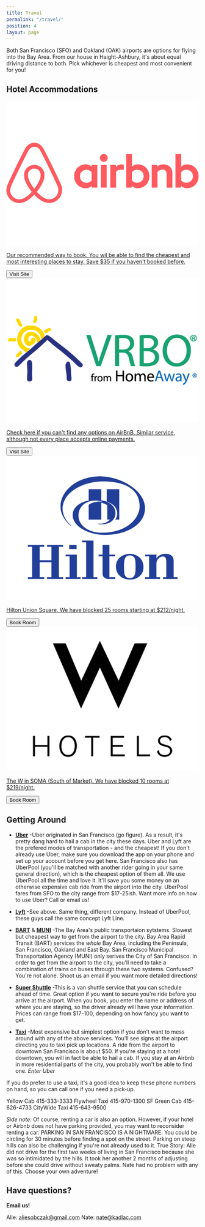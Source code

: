 ```yaml
---
title: Travel
permalink: "/travel/"
position: 4
layout: page
---
```


Both San Francisco (SFO) and Oakland (OAK) airports are options for flying into the Bay Area. From our house in Haight-Ashbury, it's about equal driving distance to both. Pick whichever is cheapest and most convenient for you!


## Hotel Accommodations

<div class="accomodations">

  <div class="col airbnb">
    <a href="http://www.airbnb.com/c/nkadlac">
      <div class="logo"><img src="/assets/images/airbnb.png" /></div>
      <p>Our recommended way to book. You wil be able to find the cheapest and most interesting places to stay. Save $35 if you haven't booked before.</p>
      <button class="book">Visit Site</button>
    </a>
  </div>

  <div class="col vrbo">
    <a href="http://vrbo.com">
      <div class="logo"><img src="/assets/images/vrbo.png" /></div>
      <p>Check here if you can't find any options on AirBnB. Similar service, although not every place accepts online payments.</p>
      <button class="book">Visit Site</button>
    </a>
  </div>

  <div class="col hilton">
    <a href="http://www.hilton.com/en/hi/groups/personalized/S/SFOFHHH-60V-20170818/index.jhtml?WT.mc_id=POG">
      <div class="logo"><img src="/assets/images/hilton.png" /></div>
      <p>Hilton Union Square. We have blocked 25 rooms starting at $212/night.</p>
      <button class="book">Book Room</button>
    </a>
  </div>

  <div class="col thew">
    <a href="https://www.starwoodmeeting.com/Book/SobczakandKadlac">
      <div class="logo"><img src="/assets/images/whotel.png" /></div>
      <p>The W in SOMA (South of Market). We have blocked 10 rooms at $219/night.</p>
      <button class="book">Book Room</button>
    </a>
  </div>

</div>


## Getting Around

* **[Uber](https://get.uber.com/sign-up/?exp=home_signup_form)**
  -Uber originated in San Francisco (go figure). As a result, it's pretty dang hard to hail a cab in the city these days. Uber and Lyft are the prefered modes of transportation - and the cheapest! If you don't already use Uber, make sure you download the app on  your phone and set up your account before you get here. San Francisco also has UberPool (you'll be matched with another rider going in your same general direction), which is the cheapest option of them all. We use UberPool all the time and love it. It'll save you some money on an otherwise expensive cab ride from the airport into the city. UberPool fares from SFO to the city range from $17-25ish. Want more info on how to use Uber? Call or email us!

* **[Lyft](https://www.lyft.com/)**
  -See above. Same thing, different company. Instead of UberPool, these guys call the same concept Lyft Line.

* **[BART](https://www.bart.gov/)** & **[MUNI](https://www.sfmta.com/)**
  -The Bay Area's public transportaion sytstems. Slowest but cheapest way to get from the airport to the city. Bay Area Rapid Transit (BART) services the *whole* Bay Area, including the Peninsula, San Francisco, Oakland and East Bay. San Francisco Municipal Transportation Agency (MUNI) only serives the City of San Francisco. In order to get from the airport to the city, you'll need to take a combination of trains on buses through these two systems. Confused? You're not alone. Shoot us an email if you want more detailed directions!

* **[Super Shuttle](http://www.supershuttle.com/)**
  -This is a van shuttle service that you can schedule ahead of time. Great option if you want to secure you're ride before you arrive at the airport. When you book, you enter the name or address of where you are staying, so the driver already will have your information. Prices can range from $17-100, depending on how fancy you want to get.

* **[Taxi](http://flywheeltaxi.com)**
  -Most expensive but simplest option if you don't want to mess around with any of the above services. You'll see signs at the airport directing you to taxi pick up locations. A ride from the airport to downtown San Francisco is about $50. If you're staying at a hotel downtown, you will in fact be able to hail a cab. If you stay at an Airbnb in more residential parts of the city, you probably won't be able to find one. *Enter Uber*

If you do prefer to use a taxi, it's a good idea to keep these phone numbers on hand, so you can call one if you need a pick-up.

Yellow Cab 415-333-3333
Flywheel Taxi 415-970-1300
SF Green Cab 415-626-4733
CityWide Taxi 415-643-9500

*Side note:* Of course, renting a car is also an option. However, if your hotel or Airbnb does not have parking provided, you may want to reconsider renting a car. PARKING IN SAN FRANCISCO IS A NIGHTMARE. You could be circling for 30 minutes before finding a spot on the street. Parking on steep hills can also be challenging if you're not already used to it. True Story: Alie did not drive for the first two weeks of living in San Francisco because she was so intimidated by the hills. It took her another 2 months of adjusting before she could drive without sweaty palms. Nate had no problem with any of this. Choose your own adventure!

## Have questions?

**Email us!**

Alie: [aliesobczak@gmail.com](mailto:aliesobczak@gmail.com)
Nate: [nate@kadlac.com](mailto:nate@kadlac.com)
